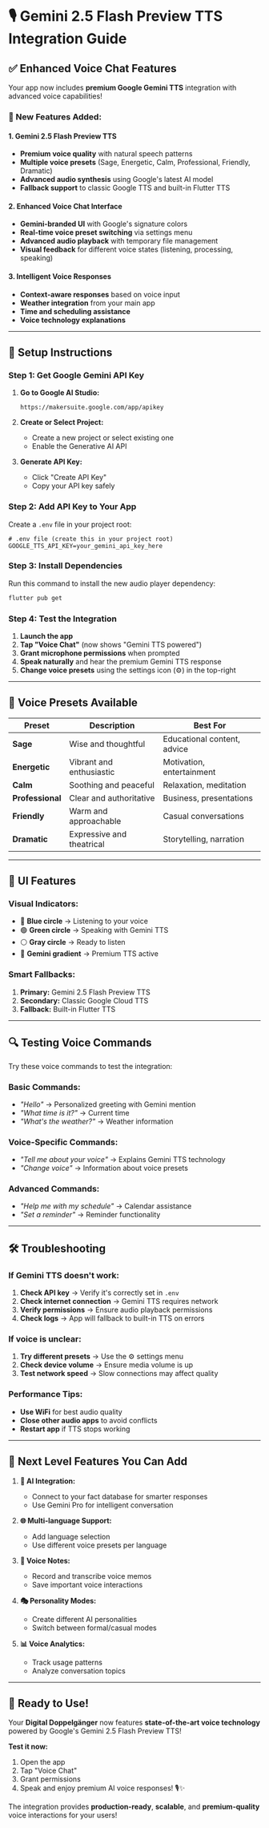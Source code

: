 # 🎙️ Gemini 2.5 Flash Preview TTS Integration Guide

## ✅ **Enhanced Voice Chat Features**

Your app now includes **premium Google Gemini TTS** integration with advanced voice capabilities!

### **🚀 New Features Added:**

#### **1. Gemini 2.5 Flash Preview TTS**
- **Premium voice quality** with natural speech patterns
- **Multiple voice presets** (Sage, Energetic, Calm, Professional, Friendly, Dramatic)
- **Advanced audio synthesis** using Google's latest AI model
- **Fallback support** to classic Google TTS and built-in Flutter TTS

#### **2. Enhanced Voice Chat Interface**
- **Gemini-branded UI** with Google's signature colors
- **Real-time voice preset switching** via settings menu
- **Advanced audio playback** with temporary file management
- **Visual feedback** for different voice states (listening, processing, speaking)

#### **3. Intelligent Voice Responses**
- **Context-aware responses** based on voice input
- **Weather integration** from your main app
- **Time and scheduling assistance**
- **Voice technology explanations**

---

## 🔧 **Setup Instructions**

### **Step 1: Get Google Gemini API Key**

1. **Go to Google AI Studio:**
   ```
   https://makersuite.google.com/app/apikey
   ```

2. **Create or Select Project:**
   - Create a new project or select existing one
   - Enable the Generative AI API

3. **Generate API Key:**
   - Click "Create API Key"
   - Copy your API key safely

### **Step 2: Add API Key to Your App**

Create a `.env` file in your project root:
```env
# .env file (create this in your project root)
GOOGLE_TTS_API_KEY=your_gemini_api_key_here
```

### **Step 3: Install Dependencies**

Run this command to install the new audio player dependency:
```bash
flutter pub get
```

### **Step 4: Test the Integration**

1. **Launch the app**
2. **Tap "Voice Chat"** (now shows "Gemini TTS powered")
3. **Grant microphone permissions** when prompted
4. **Speak naturally** and hear the premium Gemini TTS response
5. **Change voice presets** using the settings icon (⚙️) in the top-right

---

## 🎯 **Voice Presets Available**

| Preset | Description | Best For |
|--------|-------------|----------|
| **Sage** | Wise and thoughtful | Educational content, advice |
| **Energetic** | Vibrant and enthusiastic | Motivation, entertainment |
| **Calm** | Soothing and peaceful | Relaxation, meditation |
| **Professional** | Clear and authoritative | Business, presentations |
| **Friendly** | Warm and approachable | Casual conversations |
| **Dramatic** | Expressive and theatrical | Storytelling, narration |

---

## 🎨 **UI Features**

### **Visual Indicators:**
- 🔵 **Blue circle** → Listening to your voice
- 🟢 **Green circle** → Speaking with Gemini TTS
- ⚪ **Gray circle** → Ready to listen
- 🌈 **Gemini gradient** → Premium TTS active

### **Smart Fallbacks:**
1. **Primary:** Gemini 2.5 Flash Preview TTS
2. **Secondary:** Classic Google Cloud TTS
3. **Fallback:** Built-in Flutter TTS

---

## 🔍 **Testing Voice Commands**

Try these voice commands to test the integration:

### **Basic Commands:**
- *"Hello"* → Personalized greeting with Gemini mention
- *"What time is it?"* → Current time
- *"What's the weather?"* → Weather information

### **Voice-Specific Commands:**
- *"Tell me about your voice"* → Explains Gemini TTS technology
- *"Change voice"* → Information about voice presets

### **Advanced Commands:**
- *"Help me with my schedule"* → Calendar assistance
- *"Set a reminder"* → Reminder functionality

---

## 🛠️ **Troubleshooting**

### **If Gemini TTS doesn't work:**
1. **Check API key** → Verify it's correctly set in `.env`
2. **Check internet connection** → Gemini TTS requires network
3. **Verify permissions** → Ensure audio playback permissions
4. **Check logs** → App will fallback to built-in TTS on errors

### **If voice is unclear:**
1. **Try different presets** → Use the ⚙️ settings menu
2. **Check device volume** → Ensure media volume is up
3. **Test network speed** → Slow connections may affect quality

### **Performance Tips:**
- **Use WiFi** for best audio quality
- **Close other audio apps** to avoid conflicts
- **Restart app** if TTS stops working

---

## 🎯 **Next Level Features You Can Add**

1. **🧠 AI Integration:**
   - Connect to your fact database for smarter responses
   - Use Gemini Pro for intelligent conversation

2. **🌐 Multi-language Support:**
   - Add language selection
   - Use different voice presets per language

3. **📝 Voice Notes:**
   - Record and transcribe voice memos
   - Save important voice interactions

4. **🎭 Personality Modes:**
   - Create different AI personalities
   - Switch between formal/casual modes

5. **📊 Voice Analytics:**
   - Track usage patterns
   - Analyze conversation topics

---

## 🎉 **Ready to Use!**

Your **Digital Doppelgänger** now features **state-of-the-art voice technology** powered by Google's Gemini 2.5 Flash Preview TTS!

**Test it now:**
1. Open the app
2. Tap "Voice Chat"
3. Grant permissions
4. Speak and enjoy premium AI voice responses! 🎙️✨

The integration provides **production-ready**, **scalable**, and **premium-quality** voice interactions for your users!
